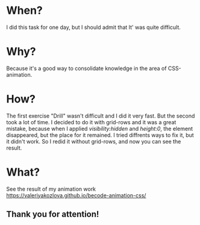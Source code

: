 # When?
I did this task for one day, but I should admit that It' was quite difficult.
# Why?
Because it's a good way to consolidate knowledge in the area of CSS-animation.
# How?
The first exercise "Drill" wasn't difficult and I did it very fast. But the second took a lot of time. I decided to do it with grid-rows and it was a great mistake, because when I applied *visibility:hidden* and *height:0*, the element disappeared, but the place for it remained. I tried diffrents ways to fix it, but it didn't work. So I redid it without grid-rows, and now you can see the result.
# What?
See the result of my animation work https://valeriyakozlova.github.io/becode-animation-css/

## Thank you for attention!
